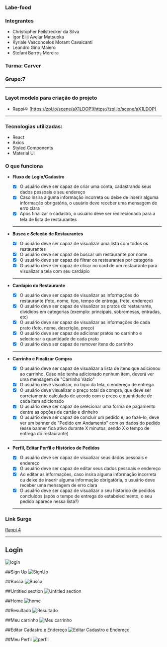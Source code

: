 ### Labe-food

### Integrantes
- Christopher Feilstrecker da Silva 
- Igor Eiiji Avelar Matsuoka
- Kyriale Vasconcelos Morant Cavalcanti
- Leandro Gino Maiero
- Stefani Barros Moreira

### Turma: Carver

### Grupo:7
****

### Layot modelo para criação do projeto
- Rappi4: [https://zpl.io/scene/aX1LDOP](https://zpl.io/scene/aX1LDOP)
****

### Tecnologias utilizadas:
- React
- Axios
- Styled Components
- Material Ui

### O que funciona

- **Fluxo de Login/Cadastro**
    - [X]  O usuário deve ser capaz de criar uma conta, cadastrando seus dados pessoais e seu endereço
    - [X]  Caso insira alguma informação incorreta ou deixe de inserir alguma informação obrigatória, o usuário deve receber uma mensagem de erro clara
    - [X]  Após finalizar o cadastro, o usuário deve ser redirecionado para a tela de lista de restaurantes
    ****
    
- **Busca e Seleção de Restaurantes**
    - [X]  O usuário deve ser capaz de visualizar uma lista com todos os restaurantes
    - [X]  O usuário deve ser capaz de buscar um restaurante por nome
    - [X]  O usuário deve ser capaz de filtrar os restaurantes por categoria
    - [X]  O usuário deve ser capaz de clicar no card de um restaurante para visualizar a tela com seu cardápio
    ****
    
- **Cardápio do Restaurante**
    - [X]  O usuário deve ser capaz de visualizar as informações do restaurante (foto, nome, tipo, tempo de entrega, frete, endereço)
    - [X]  O usuário deve ser capaz de visualizar os pratos do restaurante, divididos em categorias (exemplo: principais, sobremesas, entradas, etc)
    - [X]  O usuário deve ser capaz de visualizar as informações de cada prato (foto, nome, descrição, preço)
    - [X]  O usuário deve ser capaz de adicionar pratos no carrinho e selecionar a quantidade de cada prato
    - [X]  O usuário deve ser capaz de remover itens do carrinho
    ****
    
- **Carrinho e Finalizar Compra**
    - [X]  O usuário deve ser capaz de visualizar a lista de itens que adicionou ao carrinho. Caso não tenha adicionado nenhum item, deverá ver uma mensagem de "Carrinho Vazio"
    - [X]  O usuário deve visualizar, no topo da tela, o endereço de entrega
    - [X]  O usuário deve visualizar o preço total da compra, que deve ser corretamente calculado de acordo com o preço e quantidade de cada item adicionado
    - [X]  O usuário deve ser capaz de selecionar uma forma de pagamento dentre as opções de cartão e dinheiro
    - [X]  O usuário deve ser capaz de concluir um pedido e, ao fazê-lo, deve ver um banner de "Pedido em Andamento" com os dados do pedido (esse banner fica ativo durante X minutos, sendo X o tempo de entrega do restaurante)
    ****  
    
- **Perfil, Editar Perfil e Histórico de Pedidos**
    - [X]  O usuário deve ser capaz de visualizar seus dados pessoais e endereço
    - [X]  O usuário deve ser capaz de editar seus dados pessoais e endereço
    - [X]  Ao editar as informações, caso insira alguma informação incorreta ou deixe de inserir alguma informação obrigatória, o usuário deve receber uma mensagem de erro clara
    - [X]  O usuário deve ser capaz de visualizar o seu histórico de pedidos concluídos (após o tempo de entrega do estabelecimento, o seu pedido aparece nessa lista?)
    ****
    


### Link Surge 
[Rappi 4](https://labe-food7.surge.sh/)

****

## Login
![login](https://user-images.githubusercontent.com/87909626/149781208-b67f943d-ccb5-4f93-9072-74f32f192f68.jpg)

##Sign Up
![SignUp](https://user-images.githubusercontent.com/87909626/149781285-236efc80-e186-4fc3-bcd0-66c862dab8ab.jpg)

##Busca
![Busca](https://user-images.githubusercontent.com/87909626/149781380-f7fd3161-b076-4394-802e-d266df7aed99.jpg)

##Untitled section
![Untitled section](https://user-images.githubusercontent.com/87909626/149781457-ea2dc166-72c6-4f3c-a8a8-63977c7b9583.jpg)

##Home
![home](https://user-images.githubusercontent.com/87909626/149781559-73216da9-6342-4e1f-8a04-903bd7882151.jpg)

##Resultado
![Resultado](https://user-images.githubusercontent.com/87909626/149781726-a6c2656f-67ae-411f-b858-72eb078af88d.jpg)

##Meu carrinho
![Meu carrinho](https://user-images.githubusercontent.com/87909626/149781812-20bb19e5-01da-4255-903c-a95f74f00777.jpg)

##Editar Cadastro e Endereço
![Editar Cadastro e Endereço](https://user-images.githubusercontent.com/87909626/149781930-2e90d86a-ac52-4ee9-b58e-ee107c9cfc05.jpg)

##Meu Perfil
![perfil](https://user-images.githubusercontent.com/87909626/149782088-d17c82fb-0217-4a4d-b607-617c4389d2d0.jpg)

